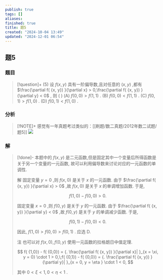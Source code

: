 ```yaml
---
publish: true
tags: []
aliases: 
finished: true
title: 题5
created: "2024-10-04 13:49"
updated: "2024-12-01 06:54"
---
```

## 题5
### 题目
> [!question]+
> (5) 设 $f( {x, y})$ 具有一阶偏导数,且对任意的 $( {x, y})$ ,都有 $\frac{\partial f( {x, y}) }{\partial x} > 0,\frac{\partial f( {x, y}) }{\partial y} < 0$ , 则 ( )
> (A) $f( {0,0}) > f( {1,1})$ . 
> (B) $f( {0,0}) < f( {1,1})$ .
> (C) $f( {0,1}) > f( {1,0})$ . 
> (D) $f( {0,1}) < f( {1,0})$ .
### 分析
> [!NOTE]+
> 感觉有一年真题考过类似的：[[刷题/数二真题/2012年数二试题/题5]]
> ![](https://img.hwenyi.tech/202411301310181.webp)
### 解
> [!done]-
> 本题中的 $f( {x, y})$ 是二元函数,但是固定其中一个变量后所得函数是关于另一个变量的一元函数, 故可以利用偏导数来讨论对应的一元函数的单调性.
> 
> 解 固定变量 $y = 0$ ,则 $f( {x,0})$ 是关于 $x$ 的一元函数. 由于 $\frac{\partial f( {x, y}) }{\partial x} > 0$ ,故 $f( {x,0})$ 是关于 $x$ 的单调增加函数. 于是,
> 
> $$
> f( {1,0}) - f( {0,0}) > 0.
> $$
> 
> 固定变量 $x = 0$ ,则 $f( {0, y})$ 是关于 $y$ 的一元函数. 由于 $\frac{\partial f( {x, y}) }{\partial y} < 0$ ,故 $f( {0, y})$ 是关于 $y$ 的单调减少函数. 于是,
> 
> $$
> f( {0,1}) - f( {0,0}) < 0.
> $$
> 
> 因此, $f( {1,0}) > f( {0,0}) > f( {0,1})$ . 应选 D.
> 
> 注 也可以对 $f( {x,0}), f( {0, y})$ 使用一元函数的拉格朗日中值定理.
> 
> $$
> f( {1,0}) - f( {0,0}) = {. \frac{\partial f( {x, y}) }{\partial x}| }_{x = \xi, y = 0} \cdot 1 > 0,\;f( {0,1}) - f( {0,0}) = {. \frac{\partial f( {x, y}) }{\partial y}| }_{x = 0, y = \eta } \cdot 1 < 0,
> $$
> 
> 其中 $0 < \xi < 1,0 < \eta < 1$ .